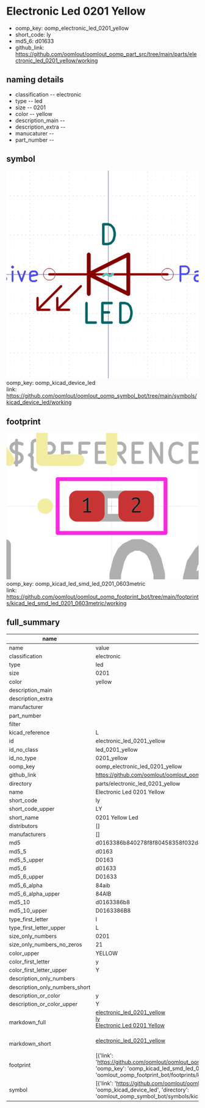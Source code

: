 # Electronic Led 0201 Yellow

  
* oomp_key: oomp_electronic_led_0201_yellow 
* short_code: ly
* md5_6: d01633  
* github_link: https://github.com/oomlout/oomlout_oomp_part_src/tree/main/parts/electronic_led_0201_yellow/working  
## naming details
* classification -- electronic
* type -- led
* size -- 0201
* color -- yellow
* description_main -- 
* description_extra -- 
* manucaturer -- 
* part_number -- 



## symbol

![](symbol/0/working/working_600.png)  
oomp_key: oomp_kicad_device_led  
link: https://github.com/oomlout/oomlout_oomp_symbol_bot/tree/main/symbols/kicad_device_led/working  

## footprint

![](footprint/0/working/working_600.png)  
oomp_key: oomp_kicad_led_smd_led_0201_0603metric  
link: https://github.com/oomlout/oomlout_oomp_footprint_bot/tree/main/footprints/kicad_led_smd_led_0201_0603metric/working  

## full_summary
| name | value | 
| --- | --- | 
| name | value | 
| classification | electronic | 
| type | led | 
| size | 0201 | 
| color | yellow | 
| description_main |  | 
| description_extra |  | 
| manufacturer |  | 
| part_number |  | 
| filter |  | 
| kicad_reference | L | 
| id | electronic_led_0201_yellow | 
| id_no_class | led_0201_yellow | 
| id_no_type | 0201_yellow | 
| oomp_key | oomp_electronic_led_0201_yellow | 
| github_link | https://github.com/oomlout/oomlout_oomp_part_src/tree/main/parts/electronic_led_0201_yellow/working | 
| directory | parts/electronic_led_0201_yellow | 
| name | Electronic Led 0201 Yellow | 
| short_code | ly | 
| short_code_upper | LY | 
| short_name | 0201 Yellow Led | 
| distributors | [] | 
| manufacturers | [] | 
| md5 | d0163386b840278f8f80458358f032d8 | 
| md5_5 | d0163 | 
| md5_5_upper | D0163 | 
| md5_6 | d01633 | 
| md5_6_upper | D01633 | 
| md5_6_alpha | 84aib | 
| md5_6_alpha_upper | 84AIB | 
| md5_10 | d0163386b8 | 
| md5_10_upper | D0163386B8 | 
| type_first_letter | l | 
| type_first_letter_upper | L | 
| size_only_numbers | 0201 | 
| size_only_numbers_no_zeros | 21 | 
| color_upper | YELLOW | 
| color_first_letter | y | 
| color_first_letter_upper | Y | 
| description_only_numbers |  | 
| description_only_numbers_short |   | 
| description_or_color | y  | 
| description_or_color_upper | Y  | 
| markdown_full | [electronic_led_0201_yellow](https://github.com/oomlout/oomlout_oomp_part_src/tree/main/parts/electronic_led_0201_yellow/working)<br>[ly](https://github.com/oomlout/oomlout_oomp_part_src/tree/main/parts/electronic_led_0201_yellow/working)<br>[Electronic Led 0201 Yellow](https://github.com/oomlout/oomlout_oomp_part_src/tree/main/parts/electronic_led_0201_yellow/working)<br><br> | 
| markdown_short | [electronic_led_0201_yellow](https://github.com/oomlout/oomlout_oomp_part_src/tree/main/parts/electronic_led_0201_yellow/working)<br><br> | 
| footprint | [{'link': 'https://github.com/oomlout/oomlout_oomp_footprint_bot/tree/main/foootprntss/kicad_led_smd_led_0201_0603metric', 'oomp_key': 'oomp_kicad_led_smd_led_0201_0603metric', 'directory': 'oomlout_oomp_footprint_bot/footprints/kicad_led_smd_led_0201_0603metric//working/working.kicad_mod'}] | 
| symbol | [{'link': 'https://github.com/oomlout/oomlout_oomp_symbol_bot/tree/main/symbols/kicad_device_led', 'oomp_key': 'oomp_kicad_device_led', 'directory': 'oomlout_oomp_symbol_bot/symbols/kicad_device_led//working/working.kicad_sym'}] | 
